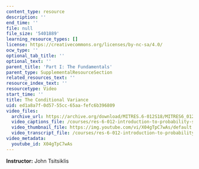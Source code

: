 ```yaml
---
content_type: resource
description: ''
end_time: ''
file: null
file_size: '5401889'
learning_resource_types: []
license: https://creativecommons.org/licenses/by-nc-sa/4.0/
ocw_type: ''
optional_tab_title: ''
optional_text: ''
parent_title: 'Part I: The Fundamentals'
parent_type: SupplementalResourceSection
related_resources_text: ''
resource_index_text: ''
resourcetype: Video
start_time: ''
title: The Conditional Variance
uid: ed1a8a7f-0d57-55cc-65aa-fefc6b396809
video_files:
  archive_url: https://archive.org/download/MITRES.6-012S18/MITRES6_012S18_L13-06_300k.mp4
  video_captions_file: /courses/res-6-012-introduction-to-probability-spring-2018/43981d5afc025600b2ee6b1eb936a443_X04gTpC7wAs.vtt
  video_thumbnail_file: https://img.youtube.com/vi/X04gTpC7wAs/default.jpg
  video_transcript_file: /courses/res-6-012-introduction-to-probability-spring-2018/3d9eb4cffc575c81702dfae5504e6321_X04gTpC7wAs.pdf
video_metadata:
  youtube_id: X04gTpC7wAs
---
```


**Instructor:** John Tsitsiklis

